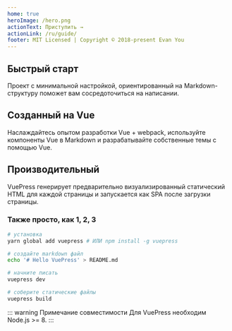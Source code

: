 ```yaml
---
home: true
heroImage: /hero.png
actionText: Приступить →
actionLink: /ru/guide/
footer: MIT Licensed | Copyright © 2018-present Evan You
---
```


<div style="text-align: center">
  <Bit/>
</div>

<div class="features">
  <div class="feature">
    <h2>Быстрый старт</h2>
    <p>Проект с минимальной настройкой, ориентированный на Markdown-структуру поможет вам сосредоточиться на написании.</p>
  </div>
  <div class="feature">
    <h2>Созданный на Vue</h2>
    <p>Наслаждайтесь опытом разработки Vue + webpack, используйте компоненты Vue в Markdown и разрабатывайте собственные темы с помощью Vue.</p>
  </div>
  <div class="feature">
    <h2>Производительный</h2>
    <p>VuePress генерирует предварительно визуализированный статический HTML для каждой страницы и запускается как SPA после загрузки страницы.</p>
  </div>
</div>

### Также просто, как 1, 2, 3

``` bash
# установка
yarn global add vuepress # ИЛИ npm install -g vuepress

# создайте markdown файл
echo '# Hello VuePress' > README.md

# начните писать
vuepress dev

# соберите статические файлы
vuepress build
```

::: warning Примечание совместимости
Для VuePress необходим Node.js >= 8.
:::
